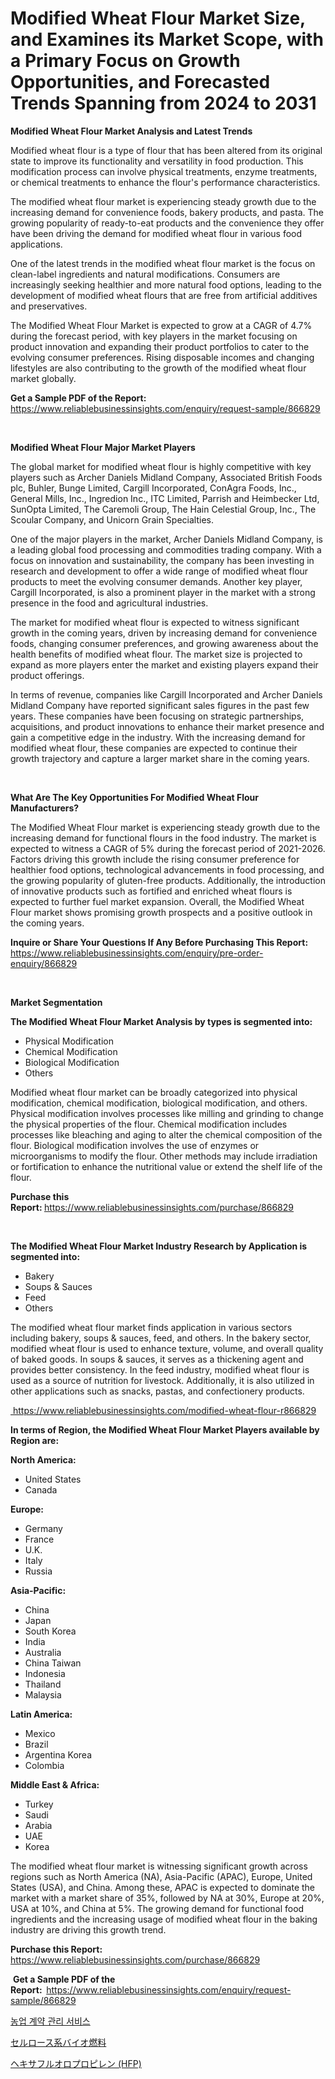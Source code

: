 <p><h1>Modified Wheat Flour Market Size, and Examines its Market Scope, with a Primary Focus on Growth Opportunities, and Forecasted Trends Spanning from 2024 to 2031</h1></p><p><strong>Modified Wheat Flour Market Analysis and Latest Trends</strong></p>
<p><p>Modified wheat flour is a type of flour that has been altered from its original state to improve its functionality and versatility in food production. This modification process can involve physical treatments, enzyme treatments, or chemical treatments to enhance the flour's performance characteristics.</p><p>The modified wheat flour market is experiencing steady growth due to the increasing demand for convenience foods, bakery products, and pasta. The growing popularity of ready-to-eat products and the convenience they offer have been driving the demand for modified wheat flour in various food applications.</p><p>One of the latest trends in the modified wheat flour market is the focus on clean-label ingredients and natural modifications. Consumers are increasingly seeking healthier and more natural food options, leading to the development of modified wheat flours that are free from artificial additives and preservatives.</p><p>The Modified Wheat Flour Market is expected to grow at a CAGR of 4.7% during the forecast period, with key players in the market focusing on product innovation and expanding their product portfolios to cater to the evolving consumer preferences. Rising disposable incomes and changing lifestyles are also contributing to the growth of the modified wheat flour market globally.</p></p>
<p><strong>Get a Sample PDF of the Report:&nbsp;</strong> <a href="https://www.reliablebusinessinsights.com/enquiry/request-sample/866829">https://www.reliablebusinessinsights.com/enquiry/request-sample/866829</a></p>
<p>&nbsp;</p>
<p><strong>Modified Wheat Flour Major Market Players</strong></p>
<p><p>The global market for modified wheat flour is highly competitive with key players such as Archer Daniels Midland Company, Associated British Foods plc, Buhler, Bunge Limited, Cargill Incorporated, ConAgra Foods, Inc., General Mills, Inc., Ingredion Inc., ITC Limited, Parrish and Heimbecker Ltd, SunOpta Limited, The Caremoli Group, The Hain Celestial Group, Inc., The Scoular Company, and Unicorn Grain Specialties.</p><p>One of the major players in the market, Archer Daniels Midland Company, is a leading global food processing and commodities trading company. With a focus on innovation and sustainability, the company has been investing in research and development to offer a wide range of modified wheat flour products to meet the evolving consumer demands. Another key player, Cargill Incorporated, is also a prominent player in the market with a strong presence in the food and agricultural industries.</p><p>The market for modified wheat flour is expected to witness significant growth in the coming years, driven by increasing demand for convenience foods, changing consumer preferences, and growing awareness about the health benefits of modified wheat flour. The market size is projected to expand as more players enter the market and existing players expand their product offerings.</p><p>In terms of revenue, companies like Cargill Incorporated and Archer Daniels Midland Company have reported significant sales figures in the past few years. These companies have been focusing on strategic partnerships, acquisitions, and product innovations to enhance their market presence and gain a competitive edge in the industry. With the increasing demand for modified wheat flour, these companies are expected to continue their growth trajectory and capture a larger market share in the coming years.</p></p>
<p>&nbsp;</p>
<p><strong>What Are The Key Opportunities For Modified Wheat Flour Manufacturers?</strong></p>
<p><p>The Modified Wheat Flour market is experiencing steady growth due to the increasing demand for functional flours in the food industry. The market is expected to witness a CAGR of 5% during the forecast period of 2021-2026. Factors driving this growth include the rising consumer preference for healthier food options, technological advancements in food processing, and the growing popularity of gluten-free products. Additionally, the introduction of innovative products such as fortified and enriched wheat flours is expected to further fuel market expansion. Overall, the Modified Wheat Flour market shows promising growth prospects and a positive outlook in the coming years.</p></p>
<p><strong>Inquire or Share Your Questions If Any Before Purchasing This Report:</strong> <a href="https://www.reliablebusinessinsights.com/enquiry/pre-order-enquiry/866829">https://www.reliablebusinessinsights.com/enquiry/pre-order-enquiry/866829</a></p>
<p>&nbsp;</p>
<p><strong>Market Segmentation</strong></p>
<p><strong>The Modified Wheat Flour Market Analysis by types is segmented into:</strong></p>
<p><ul><li>Physical Modification</li><li>Chemical Modification</li><li>Biological Modification</li><li>Others</li></ul></p>
<p><p>Modified wheat flour market can be broadly categorized into physical modification, chemical modification, biological modification, and others. Physical modification involves processes like milling and grinding to change the physical properties of the flour. Chemical modification includes processes like bleaching and aging to alter the chemical composition of the flour. Biological modification involves the use of enzymes or microorganisms to modify the flour. Other methods may include irradiation or fortification to enhance the nutritional value or extend the shelf life of the flour.</p></p>
<p><strong>Purchase this Report:&nbsp;</strong><a href="https://www.reliablebusinessinsights.com/purchase/866829">https://www.reliablebusinessinsights.com/purchase/866829</a></p>
<p>&nbsp;</p>
<p><strong>The Modified Wheat Flour Market Industry Research by Application is segmented into:</strong></p>
<p><ul><li>Bakery</li><li>Soups & Sauces</li><li>Feed</li><li>Others</li></ul></p>
<p><p>The modified wheat flour market finds application in various sectors including bakery, soups & sauces, feed, and others. In the bakery sector, modified wheat flour is used to enhance texture, volume, and overall quality of baked goods. In soups & sauces, it serves as a thickening agent and provides better consistency. In the feed industry, modified wheat flour is used as a source of nutrition for livestock. Additionally, it is also utilized in other applications such as snacks, pastas, and confectionery products.</p></p>
<p><a href="https://www.reliablebusinessinsights.com/modified-wheat-flour-r866829">&nbsp;https://www.reliablebusinessinsights.com/modified-wheat-flour-r866829</a></p>
<p><strong>In terms of Region, the Modified Wheat Flour Market Players available by Region are:</strong></p>
<p>
    <p> <strong> North America: </strong>
        <ul>
            <li>United States</li>
            <li>Canada</li>
        </ul>
        </p> 
    <p> <strong> Europe: </strong>
        <ul>
            <li>Germany</li>
            <li>France</li>
            <li>U.K.</li>
            <li>Italy</li>
            <li>Russia</li>
        </ul>
        </p> 
    <p> <strong> Asia-Pacific: </strong>
        <ul>
            <li>China</li>
            <li>Japan</li>
            <li>South Korea</li>
            <li>India</li>
            <li>Australia</li>
            <li>China Taiwan</li>
            <li>Indonesia</li>
            <li>Thailand</li>
            <li>Malaysia</li>
        </ul>
        </p> 
    <p> <strong> Latin America: </strong>
        <ul>
            <li>Mexico</li>
            <li>Brazil</li>
            <li>Argentina Korea</li>
            <li>Colombia</li>
        </ul>
        </p> 
    <p> <strong> Middle East & Africa: </strong>
        <ul>
            <li>Turkey</li>
            <li>Saudi</li>
            <li>Arabia</li>
            <li>UAE</li>
            <li>Korea</li>
        </ul>
    </p>
    </p>
<p><p>The modified wheat flour market is witnessing significant growth across regions such as North America (NA), Asia-Pacific (APAC), Europe, United States (USA), and China. Among these, APAC is expected to dominate the market with a market share of 35%, followed by NA at 30%, Europe at 20%, USA at 10%, and China at 5%. The growing demand for functional food ingredients and the increasing usage of modified wheat flour in the baking industry are driving this growth trend.</p></p>
<p><strong>Purchase this Report: </strong><a href="https://www.reliablebusinessinsights.com/purchase/866829">https://www.reliablebusinessinsights.com/purchase/866829</a></p>
<p>&nbsp;<strong>Get a Sample PDF of the Report:&nbsp;&nbsp;</strong><a href="https://www.reliablebusinessinsights.com/enquiry/request-sample/866829">https://www.reliablebusinessinsights.com/enquiry/request-sample/866829</a></p>
<p><strong></strong></p>
<p><p><a href="https://medium.com/@dannellburge39/%EB%86%8D%EC%97%85-%EA%B3%84%EC%95%BD-%EA%B4%80%EB%A6%AC-%EC%84%9C%EB%B9%84%EC%8A%A4-%EC%8B%9C%EC%9E%A5-%EA%B7%9C%EB%AA%A8-%EC%8B%9C%EC%9E%A5-%EC%A0%84%EB%A7%9D-%EB%B0%8F-%EC%8B%9C%EC%9E%A5-%EC%98%88%EC%B8%A1-2024%EB%85%84%EB%B6%80%ED%84%B0-2031%EB%85%84-19cc704b0a2b">농업 계약 관리 서비스</a></p><p><a href="https://medium.com/@rcabello548791/%E3%82%BB%E3%83%AB%E3%83%AD%E3%83%BC%E3%82%B9%E7%B3%BB%E3%83%90%E3%82%A4%E3%82%AA%E7%87%83%E6%96%99%E5%B8%82%E5%A0%B4%E8%A6%8F%E6%A8%A1%E3%81%AF-%E3%82%B0%E3%83%AD%E3%83%BC%E3%83%90%E3%83%AB%E7%94%A3%E6%A5%AD%E3%81%AB%E3%81%8A%E3%81%84%E3%81%A6%E6%9C%80%E3%82%82%E9%81%A9%E3%81%97%E3%81%9F%E3%83%9E%E3%83%BC%E3%82%B1%E3%83%86%E3%82%A3%E3%83%B3%E3%82%B0%E3%83%81%E3%83%A3%E3%83%8D%E3%83%AB%E3%82%92%E7%A4%BA%E3%81%97%E3%81%A6%E3%81%84%E3%81%BE%E3%81%99-c1f3c26a3eff">セルロース系バイオ燃料</a></p><p><a href="https://github.com/SimeonBode1/Market-Research-Report-List-1/blob/main/161735190600.md">ヘキサフルオロプロピレン (HFP)</a></p></p>